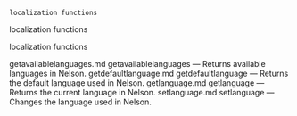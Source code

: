 

	
	localization functions

localization functions

localization functions


getavailablelanguages.md getavailablelanguages</a> &#8212; <span class = "refentry-description">Returns available languages in Nelson.
getdefaultlanguage.md getdefaultlanguage</a> &#8212; <span class = "refentry-description">Returns the default language used in Nelson.
getlanguage.md getlanguage</a> &#8212; <span class = "refentry-description">Returns the current language in Nelson.
setlanguage.md setlanguage</a> &#8212; <span class = "refentry-description">Changes the language used in Nelson.



